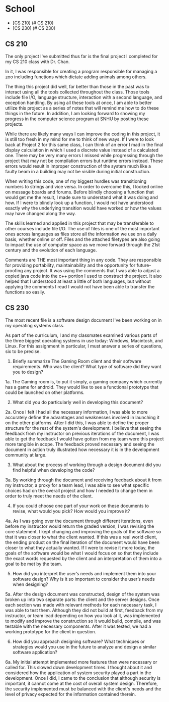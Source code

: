 # School
<!-- toc -->
- [CS 210] (# CS 210)
- [CS 230] (# CS 230)
<!-- tocstop -->
## CS 210
The only project I've submitted thus far is the final project I completed for my CS 210 class with Dr. Chan.

In it, I was responsible for creating a program responsible for managing a zoo including functions which dictate adding animals among others.

The thing this project did well, far better than those in the past was to interact using all the tools collected throughout the class. 
Those tools include file I/O, language structure, interaction with a second language, and exception handling.
By using all these tools at once, I am able to better utilize this project as a series of notes that will remind me how to do these things in the future.
In addition, I am looking forward to showing my progress in the computer science program at SNHU by posting these projects.

While there are likely many ways I can improve the coding in this project, it is still too fresh in my mind for me to think of new ways. 
If I were to look back at Project 2 for this same class, I can think of an error I mad in the final display calculation in which I used a discrete value instead of a calculated one.
There may be very many errors I missed while progressing through the project that may not be compilation errors but runtime errors instead. 
These errors would result in improper construction of the system much like a faulty beam in a building may not be visible during initial construction.

When writing this code, one of my biggest hurdles was transitioning numbers to strings and vice versa.
In order to overcome this, I looked online on message boards and forums.
Before blindly choosing a function that would get me the result, I made sure to understand what it was doing and how.
If I were to blindly look up a function, I would not have understood exactly why the underlying transition would have worked or how the values may have changed along the way.

The skills learned and applied in this project that may be transferable to other courses include file I/O.
The use of files is one of the most important ones across languages as files store all the information we use on a daily basis, whether online or off.
Files and the attached filetypes are also going to impact the use of computer space as we move forward through the 21st century and the evolution of each language.

Comments are THE most important thing in any code.
They are responsible for providing portability, maintainability and the opportunity for future-proofing any project.
It was using the comments that I was able to adjust a copied java code into the c++ portion I used to construct the project.
It also helped that I understood at least a little of both languages, but without applying the comments I read I would not have been able to transfer the functions so easily.

## CS 230
The most recent file is a software design document I've been working on in my operating systems class. 

As part of the curriculum, I and my classmates examined various parts of the three biggest operating systems in use today: Windows, Macintosh, and Linux.
For this assignment in particular, I must answer a series of questions, six to be precise. 

1. Briefly summarize The Gaming Room client and their software requirements. Who was the client? What type of software did they want you to design?

1a. The Gaming room is, to put it simply, a gaming company which currently has a game for android. They would like to see a functional prototype that could be launched on other platforms. 

2. What did you do particularly well in developing this document?

2a. Once I felt I had all the necessary information, I was able to more accurately define the advantages and weaknesses involved in launching it on the other platforms. After I did this, I was able to define the proper structure for the rest of the system's development. I believe that seeing the feedback from my instructor on previous iterations of the document, I was able to get the feedback I would have gotten from my team were this project more tangible in scope. The feedback proved necessary and seeing the document in action truly illustrated how necessary it is in the development community at large. 

3. What about the process of working through a design document did you find helpful when developing the code?

3a. By working through the document and receiving feedback about it from my instructor, a proxy for a  team lead, I was able to see what specific choices had on the overall project and how I needed to change them in order to truly meet the needs of the client. 

4. If you could choose one part of your work on these documents to revise, what would you pick? How would you improve it?

4a. As I was going over the document through different iterations, even before my instructor would return the graded version, I was revising the core statement. I kept changing and improving the goals of the software so that it was closer to what the client wanted. If this was a real world client, the ending product on the final iteration of the document would have been closer to what they actually wanted. If I were to revise it more today, the goals of the software would be what I would focus on so that they include the exact words requested by the client and an interpretation of them into a goal to be met by the team. 

5. How did you interpret the user’s needs and implement them into your software design? Why is it so important to consider the user’s needs when designing?

5a. After the design document was constructed, design of the system was broken up into two separate parts: the client and the server designs. Once each section was made with relevant methods for each necessary task, I was able to test them. Although they did not build at first, feedback from my instructor, or team lead depending on how you look at it, was implemented to modify and improve the construction so it would build, compile, and was testable with the necessary components. After it was tested, we had a working prototype for the client in question. 

6. How did you approach designing software? What techniques or strategies would you use in the future to analyze and design a similar software application?

6a. My initial attempt implemented more features than were necessary or called for. This slowed down development times. I thought about it and considered how the application of system security played a part in the development. Once I did, I came to the conclusion that although security is important, it cannot come at the cost of overall system design. Therefore, the security implemented must be balanced with the client's needs and the level of privacy expected for the information contained therein. 
